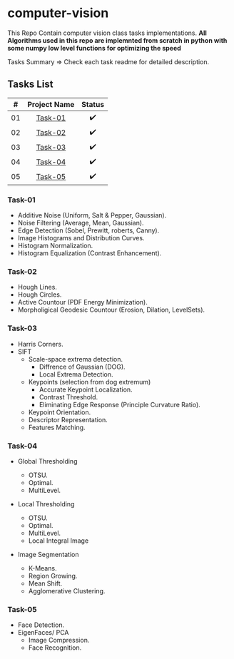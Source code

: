 # computer-vision

This Repo Contain computer vision class tasks implementations.
**All Algorithms used in this repo are implemnted from scratch in python with some numpy low level functions for optimizing the speed**

Tasks Summary => Check each task readme for detailed description.

## Tasks List
|  # |                                       Project Name                                       |          Status          |
|:--:|:----------------------------------------------------------------------------------------:|:------------------------:|
| 01 |          [Task-01](https://github.com/GP-TEAM-SBME/computer-vision/tree/main/assignment-1-cv-2022-sbe-404-team_10)          |    ✔️    |
| 02 |          [Task-02](https://github.com/GP-TEAM-SBME/computer-vision/tree/main/assignment-2-cv-2022-sbe-404-team_10)          |    ✔️    |
| 03 |          [Task-03](https://github.com/GP-TEAM-SBME/computer-vision/tree/main/assignment-3-cv-2022-sbe-404-team_10)          |    ✔️    |
| 04 |          [Task-04](https://github.com/GP-TEAM-SBME/computer-vision/tree/main/assignment-4-cv-2022-sbe-404-team_10)          |    ✔️    |
| 05 |          [Task-05](https://github.com/GP-TEAM-SBME/computer-vision/tree/main/assignment-5-cv-2022-sbe-404-team_10)          |    ✔️    |


### Task-01
- Additive Noise (Uniform, Salt & Pepper, Gaussian).
- Noise Filtering (Average, Mean, Gaussian).
- Edge Detection (Sobel, Prewitt, roberts, Canny).
- Image Histograms and Distribution Curves. 
- Histogram Normalization.
- Histogram Equalization (Contrast Enhancement).

### Task-02
- Hough Lines.
- Hough Circles.
- Active Countour (PDF Energy Minimization).
- Morpholigical Geodesic Countour (Erosion, Dilation, LevelSets).

### Task-03
- Harris Corners.
- SIFT 
    - Scale-space extrema detection.
        -  Diffrence of Gaussian (DOG).
        -  Local Extrema Detection.
    -  Keypoints (selection from dog extremum)
        - Accurate Keypoint Localization.
        - Contrast Threshold.
        -  Eliminating Edge Response (Principle Curvature Ratio).
    - Keypoint Orientation.
    - Descriptor Representation.
    - Features Matching.

### Task-04
- Global Thresholding
    - OTSU.
    - Optimal.
    - MultiLevel.

- Local Thresholding
    - OTSU.
    - Optimal.
    - MultiLevel.
    - Local Integral Image

- Image Segmentation
    - K-Means.
    - Region Growing.
    - Mean Shift.
    - Agglomerative Clustering.       


### Task-05
- Face Detection.
- EigenFaces/ PCA
    - Image Compression.  
    - Face Recognition.    









